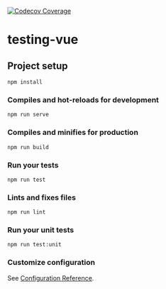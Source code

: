 [![Codecov Coverage](https://img.shields.io/codecov/c/github/jmelnich/my-keep/master.svg?style=flat-square)](https://codecov.io/gh/jmelnich/my-keep/)

# testing-vue

## Project setup
```
npm install
```

### Compiles and hot-reloads for development
```
npm run serve
```

### Compiles and minifies for production
```
npm run build
```

### Run your tests
```
npm run test
```

### Lints and fixes files
```
npm run lint
```

### Run your unit tests
```
npm run test:unit
```

### Customize configuration
See [Configuration Reference](https://cli.vuejs.org/config/).
